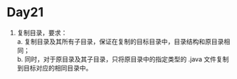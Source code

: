 # Day21
1. 复制目录，要求：  
    a. 复制目录及其所有子目录，保证在复制的目标目录中，目录结构和原目录相同；  
    b. 同时，对于原目录及其子目录，只将原目录中的指定类型的 .java 文件复制到目标对应的相同目录中。
